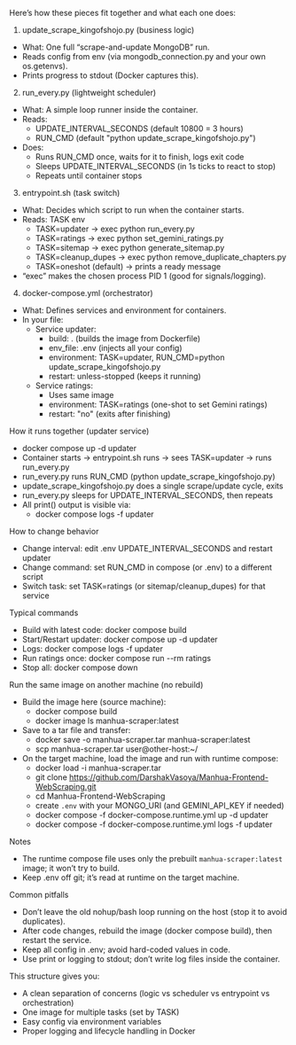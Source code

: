 Here’s how these pieces fit together and what each one does:

1) update_scrape_kingofshojo.py (business logic)
- What: One full “scrape-and-update MongoDB” run.
- Reads config from env (via mongodb_connection.py and your own os.getenvs).
- Prints progress to stdout (Docker captures this).

2) run_every.py (lightweight scheduler)
- What: A simple loop runner inside the container.
- Reads:
  - UPDATE_INTERVAL_SECONDS (default 10800 = 3 hours)
  - RUN_CMD (default "python update_scrape_kingofshojo.py")
- Does:
  - Runs RUN_CMD once, waits for it to finish, logs exit code
  - Sleeps UPDATE_INTERVAL_SECONDS (in 1s ticks to react to stop)
  - Repeats until container stops

3) entrypoint.sh (task switch)
- What: Decides which script to run when the container starts.
- Reads: TASK env
  - TASK=updater -> exec python run_every.py
  - TASK=ratings -> exec python set_gemini_ratings.py
  - TASK=sitemap -> exec python generate_sitemap.py
  - TASK=cleanup_dupes -> exec python remove_duplicate_chapters.py
  - TASK=oneshot (default) -> prints a ready message
- “exec” makes the chosen process PID 1 (good for signals/logging).

4) docker-compose.yml (orchestrator)
- What: Defines services and environment for containers.
- In your file:
  - Service updater:
    - build: . (builds the image from Dockerfile)
    - env_file: .env (injects all your config)
    - environment: TASK=updater, RUN_CMD=python update_scrape_kingofshojo.py
    - restart: unless-stopped (keeps it running)
  - Service ratings:
    - Uses same image
    - environment: TASK=ratings (one-shot to set Gemini ratings)
    - restart: "no" (exits after finishing)

How it runs together (updater service)
- docker compose up -d updater
- Container starts -> entrypoint.sh runs -> sees TASK=updater -> runs run_every.py
- run_every.py runs RUN_CMD (python update_scrape_kingofshojo.py)
- update_scrape_kingofshojo.py does a single scrape/update cycle, exits
- run_every.py sleeps for UPDATE_INTERVAL_SECONDS, then repeats
- All print() output is visible via:
  - docker compose logs -f updater

How to change behavior
- Change interval: edit .env UPDATE_INTERVAL_SECONDS and restart updater
- Change command: set RUN_CMD in compose (or .env) to a different script
- Switch task: set TASK=ratings (or sitemap/cleanup_dupes) for that service

Typical commands
- Build with latest code: docker compose build
- Start/Restart updater: docker compose up -d updater
- Logs: docker compose logs -f updater
- Run ratings once: docker compose run --rm ratings
- Stop all: docker compose down

Run the same image on another machine (no rebuild)
- Build the image here (source machine):
  - docker compose build
  - docker image ls manhua-scraper:latest
- Save to a tar file and transfer:
  - docker save -o manhua-scraper.tar manhua-scraper:latest
  - scp manhua-scraper.tar user@other-host:~/
- On the target machine, load the image and run with runtime compose:
  - docker load -i manhua-scraper.tar
  - git clone https://github.com/DarshakVasoya/Manhua-Frontend-WebScraping.git
  - cd Manhua-Frontend-WebScraping
  - create `.env` with your MONGO_URI (and GEMINI_API_KEY if needed)
  - docker compose -f docker-compose.runtime.yml up -d updater
  - docker compose -f docker-compose.runtime.yml logs -f updater

Notes
- The runtime compose file uses only the prebuilt `manhua-scraper:latest` image; it won’t try to build.
- Keep .env off git; it’s read at runtime on the target machine.

Common pitfalls
- Don’t leave the old nohup/bash loop running on the host (stop it to avoid duplicates).
- After code changes, rebuild the image (docker compose build), then restart the service.
- Keep all config in .env; avoid hard-coded values in code.
- Use print or logging to stdout; don’t write log files inside the container.

This structure gives you:
- A clean separation of concerns (logic vs scheduler vs entrypoint vs orchestration)
- One image for multiple tasks (set by TASK)
- Easy config via environment variables
- Proper logging and lifecycle handling in Docker